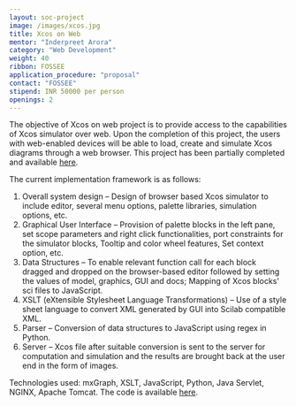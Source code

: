 ```yaml
---
layout: soc-project
image: /images/xcos.jpg
title: Xcos on Web
mentor: "Inderpreet Arora"
category: "Web Development"
weight: 40
ribbon: FOSSEE
application_procedure: "proposal"
contact: "FOSSEE"
stipend: INR 50000 per person
openings: 2
---
```


The objective of Xcos on web project is to provide access to the capabilities of Xcos simulator over  web. Upon the completion of this project, the users with web-enabled devices will be able to load, create and simulate Xcos diagrams through a web browser. This project has been partially completed and available [here](http://xcos.fossee.in/).

<!--break-->

The current implementation framework is as follows:

1. Overall system design – Design of browser based Xcos simulator to include editor, several menu options, palette libraries, simulation options, etc.
2. Graphical User Interface – Provision of palette blocks in the left pane, set scope parameters and right click functionalities, port constraints for the simulator blocks, Tooltip and color wheel features, Set context option, etc.
3. Data Structures – To enable relevant function call for each block dragged and dropped on the browser-based editor followed by setting the values of model, graphics, GUI and docs; Mapping of Xcos blocks' sci files to JavaScript.
4. XSLT (eXtensible Stylesheet Language Transformations) – Use of a style sheet language to convert XML generated by GUI into Scilab compatible XML.
5. Parser – Conversion of data structures to JavaScript using regex in Python.
6. Server – Xcos file after suitable conversion is sent to the server for computation and simulation and the results are brought back at the user end in the form of images.

Technologies used: mxGraph, XSLT, JavaScript, Python, Java Servlet, NGINX, Apache Tomcat.
The code is available [here](https://github.com/FOSSEE/xcos-on-web).